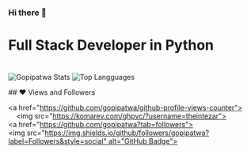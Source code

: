 ### Hi there 👋

<!--
**Gopipatwa/gopipatwa** is a ✨ _special_ ✨ repository because its `README.md` (this file) appears on your GitHub profile.

Here are some ideas to get you started:

- 🔭 I’m currently working on ...
- 🌱 I’m currently learning ...
- 👯 I’m looking to collaborate on ...
- 🤔 I’m looking for help with ...
- 💬 Ask me about ...
- 📫 How to reach me: ...
- 😄 Pronouns: ...
- ⚡ Fun fact: ...
-->
# Full Stack Developer in Python
#

![Gopipatwa Stats](https://github-readme-stats.vercel.app/api?username=gopipatwa&show_icons=true&theme=vision-friendly-synthwavek)
![Top Langguages](https://github-readme-stats.vercel.app/api/top-langs/?username=gopipatwa&layout=compact)

## ❤ Views and Followers 
  
 <a href="https://github.com/gopipatwa/github-profile-views-counter"> 
     <img src="https://komarev.com/ghpvc/?username=theintezar"> 
 </a> 
 <a href="https://github.com/gopipatwa?tab=followers"><img src="https://img.shields.io/github/followers/gopipatwa?label=Followers&style=social" alt="GitHub Badge"></a>

